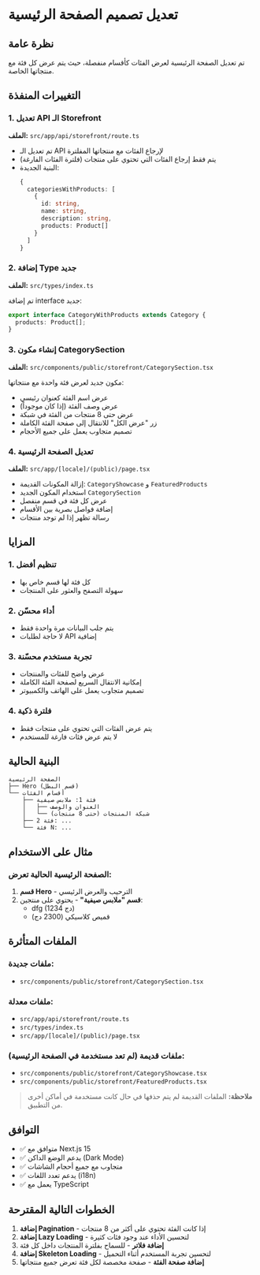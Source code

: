 # تعديل تصميم الصفحة الرئيسية

## نظرة عامة
تم تعديل الصفحة الرئيسية لعرض الفئات كأقسام منفصلة، حيث يتم عرض كل فئة مع منتجاتها الخاصة.

## التغييرات المنفذة

### 1. تعديل API الـ Storefront
**الملف:** `src/app/api/storefront/route.ts`

- تم تعديل الـ API لإرجاع الفئات مع منتجاتها المفلترة
- يتم فقط إرجاع الفئات التي تحتوي على منتجات (فلترة الفئات الفارغة)
- البنية الجديدة:
  ```typescript
  {
    categoriesWithProducts: [
      {
        id: string,
        name: string,
        description: string,
        products: Product[]
      }
    ]
  }
  ```

### 2. إضافة Type جديد
**الملف:** `src/types/index.ts`

تم إضافة interface جديد:
```typescript
export interface CategoryWithProducts extends Category {
  products: Product[];
}
```

### 3. إنشاء مكون CategorySection
**الملف:** `src/components/public/storefront/CategorySection.tsx`

مكون جديد لعرض فئة واحدة مع منتجاتها:
- عرض اسم الفئة كعنوان رئيسي
- عرض وصف الفئة (إذا كان موجوداً)
- عرض حتى 8 منتجات من الفئة في شبكة
- زر "عرض الكل" للانتقال إلى صفحة الفئة الكاملة
- تصميم متجاوب يعمل على جميع الأحجام

### 4. تعديل الصفحة الرئيسية
**الملف:** `src/app/[locale]/(public)/page.tsx`

- إزالة المكونات القديمة: `CategoryShowcase` و `FeaturedProducts`
- استخدام المكون الجديد `CategorySection`
- عرض كل فئة في قسم منفصل
- إضافة فواصل بصرية بين الأقسام
- رسالة تظهر إذا لم توجد منتجات

## المزايا

### 1. تنظيم أفضل
- كل فئة لها قسم خاص بها
- سهولة التصفح والعثور على المنتجات

### 2. أداء محسّن
- يتم جلب البيانات مرة واحدة فقط
- لا حاجة لطلبات API إضافية

### 3. تجربة مستخدم محسّنة
- عرض واضح للفئات والمنتجات
- إمكانية الانتقال السريع لصفحة الفئة الكاملة
- تصميم متجاوب يعمل على الهاتف والكمبيوتر

### 4. فلترة ذكية
- يتم عرض الفئات التي تحتوي على منتجات فقط
- لا يتم عرض فئات فارغة للمستخدم

## البنية الحالية

```
الصفحة الرئيسية
├── Hero (قسم البطل)
└── أقسام الفئات
    ├── فئة 1: ملابس صيفية
    │   ├── العنوان والوصف
    │   └── شبكة المنتجات (حتى 8 منتجات)
    ├── فئة 2: ...
    └── فئة N: ...
```

## مثال على الاستخدام

### الصفحة الرئيسية الحالية تعرض:
1. **قسم Hero** - الترحيب والعرض الرئيسي
2. **قسم "ملابس صيفية"** - يحتوي على منتجين:
   - dfg (1234 دج)
   - قميص كلاسيكي (2300 دج)

## الملفات المتأثرة

### ملفات جديدة:
- `src/components/public/storefront/CategorySection.tsx`

### ملفات معدلة:
- `src/app/api/storefront/route.ts`
- `src/types/index.ts`
- `src/app/[locale]/(public)/page.tsx`

### ملفات قديمة (لم تعد مستخدمة في الصفحة الرئيسية):
- `src/components/public/storefront/CategoryShowcase.tsx`
- `src/components/public/storefront/FeaturedProducts.tsx`

> **ملاحظة:** الملفات القديمة لم يتم حذفها في حال كانت مستخدمة في أماكن أخرى من التطبيق.

## التوافق

- ✅ متوافق مع Next.js 15
- ✅ يدعم الوضع الداكن (Dark Mode)
- ✅ متجاوب مع جميع أحجام الشاشات
- ✅ يدعم تعدد اللغات (i18n)
- ✅ يعمل مع TypeScript

## الخطوات التالية المقترحة

1. **إضافة Pagination** - إذا كانت الفئة تحتوي على أكثر من 8 منتجات
2. **إضافة Lazy Loading** - لتحسين الأداء عند وجود فئات كثيرة
3. **إضافة فلاتر** - للسماح بفلترة المنتجات داخل كل فئة
4. **إضافة Skeleton Loading** - لتحسين تجربة المستخدم أثناء التحميل
5. **إضافة صفحة الفئة** - صفحة مخصصة لكل فئة تعرض جميع منتجاتها
